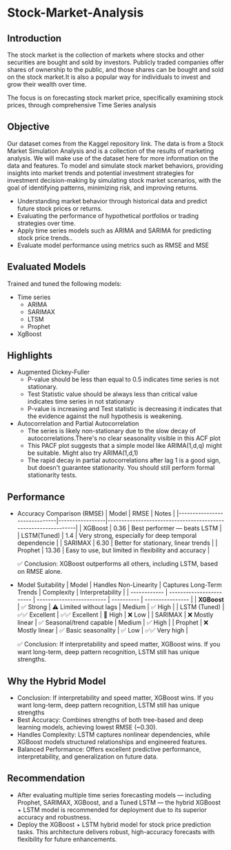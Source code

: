 # Stock-Market-Analysis

## Introduction
The stock market is the collection of markets where stocks and other securities are bought and sold by investors. Publicly traded companies offer shares of ownership to the public, and those shares can be bought and sold on the stock market.It is also a popular way for individuals to invest and grow their wealth over time.

The focus is on forecasting stock market price, specifically examining stock prices, through comprehensive Time Series analysis

## Objective
Our dataset comes from the Kaggel repository link. The data is from a Stock Market Simulation Analysis and is a collection of the results of marketing analysis. We will make use of the dataset here for more information on the data and features.
To model and simulate stock market behaviors, providing insights into market trends and potential investment strategies for investment decision-making by simulating stock market scenarios, with the goal of identifying patterns, minimizing risk, and improving returns.

- Understanding market behavior through historical data and predict future stock prices or returns.
- Evaluating the performance of hypothetical portfolios or trading strategies over time.
- Apply time series models such as ARIMA and SARIMA for predicting stock price trends..
- Evaluate model performance using metrics such as RMSE and MSE

## Evaluated Models
Trained and tuned the following models:
 
- Time series
  - ARIMA
  - SARIMAX
  - LTSM
  - Prophet
- XgBoost

## Highlights

- Augmented Dickey-Fuller
   - P-value should be less than equal to 0.5 indicates time series is not stationary.
   - Test Statistic value should be always less than critical value indicates time series in not stationary
   - P-value is increasing and Test statistic is decreasing it indicates that the evidence against the null hypothesis is weakening.
- Autocorrelation and Partial Autocorrelation
  - The series is likely non-stationary due to the slow decay of autocorrelations.There's no clear seasonality visible in this ACF plot
  - This PACF plot suggests that a simple model like ARIMA(1,d,q) might be suitable. Might also try ARIMA(1,d,1)
  - The rapid decay in partial autocorrelations after lag 1 is a good sign, but doesn't guarantee stationarity. You should still perform formal stationarity tests.

## Performance

- Accuracy Comparison (RMSE)
  | Model                        | RMSE            |  Notes                                                        | 
  |------------------------------|-----------------|---------------------------------------------------------------|
  | XGBoost                      | 0.36            |  Best performer — beats LSTM                                  | 
  | LSTM(Tuned)                  | 1.4             |  Very strong, especially for deep temporal dependencie        | 
  | SARIMAX                      | 6.30            |  Better for stationary, linear trends                         | 
  | Prophet                      | 13.36           |  Easy to use, but limited in flexibility and accuracy         |   

   ✅ Conclusion: XGBoost outperforms all others, including LSTM, based on RMSE alone.

- Model Suitability
  | Model        | Handles Non-Linearity     | Captures Long-Term Trends | Complexity | Interpretability     |
  | ------------ | ------------------------  | ------------------------- | ---------- | ----------------     |
  | **XGBoost**  | ✅ Strong                | ⚠️ Limited without lags   | Medium     | ✅ High              |
  | LSTM (Tuned) | ✅✅ Excellent           | ✅✅ Excellent           | 🔺 High    | ❌ Low              |
  | SARIMAX      | ❌ Mostly linear         | ✅ Seasonal/trend capable | Medium     | ✅ High              |
  | Prophet      | ❌ Mostly linear         | ✅ Basic seasonality      | ✅ Low    | ✅✅ Very high       |
 
   ✅ Conclusion: If interpretability and speed matter, XGBoost wins. If you want long-term, deep pattern recognition, LSTM still has unique strengths.
  
## Why the Hybrid Model
- Conclusion: If interpretability and speed matter, XGBoost wins. If you want long-term, deep pattern recognition, LSTM still has unique strengths
- Best Accuracy: Combines strengths of both tree-based and deep learning models, achieving lowest RMSE (~0.30).
- Handles Complexity: LSTM captures nonlinear dependencies, while XGBoost models structured relationships and engineered features.
- Balanced Performance: Offers excellent predictive performance, interpretability, and generalization on future data.

## Recommendation

- After evaluating multiple time series forecasting models — including Prophet, SARIMAX, XGBoost, and a Tuned LSTM — the hybrid XGBoost + LSTM model is recommended for deployment due to its superior accuracy and robustness.
- Deploy the XGBoost + LSTM hybrid model for stock price prediction tasks. This architecture delivers robust, high-accuracy forecasts with flexibility for future enhancements.

